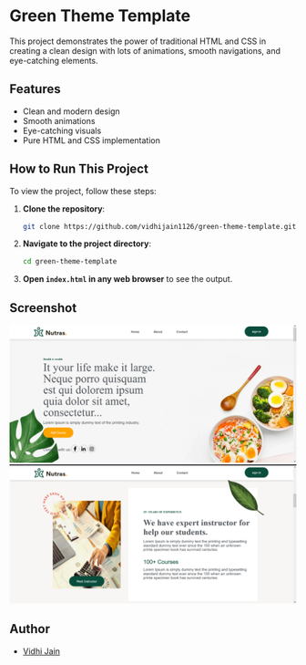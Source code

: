 # Green Theme Template
This project demonstrates the power of traditional HTML and CSS in creating a clean design with lots of animations, smooth navigations, and eye-catching elements.

## Features
- Clean and modern design
- Smooth animations
- Eye-catching visuals
- Pure HTML and CSS implementation

## How to Run This Project
To view the project, follow these steps:
1. **Clone the repository**:
    ```sh
    git clone https://github.com/vidhijain1126/green-theme-template.git
    ```
2. **Navigate to the project directory**:
    ```sh
    cd green-theme-template
    ```
3. **Open `index.html` in any web browser** to see the output.

## Screenshot
![Screenshot of the project](green.png)
![Screenshot of the project](green2.png)

## Author
- [Vidhi Jain](https://github.com/vidhijain1126)
